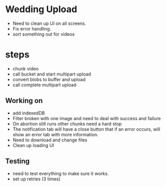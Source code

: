 # Wedding Upload
- Need to clean up UI on all screens.
- Fix error handling.
- sort something out for videos


# steps
- chunk video
- call bucket and start multipart upload
- convert blobs to buffer and upload
- call complete multipart upload

## Working on
- add indexedDB
- Filter broken with one image and need to deal with success and failure
- On abortion still runs other chunks need a hard stop
- The notification tab will have a close button that if an error occurs, will show an error tab with more information.
- Need to download and change files
- Clean up loading UI 

## Testing
- need to test everything to make sure it works. 
- set up retries (3 times)
